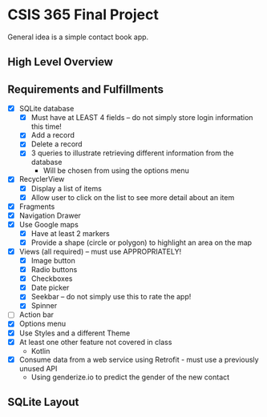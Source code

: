 # CSIS 365 Final Project

General idea is a simple contact book app.

## High Level Overview

## Requirements and Fulfillments
- [x] SQLite database
  - [x] Must have at LEAST 4 fields – do  not simply store login information this time!
  - [x] Add a record
  - [x] Delete a record
  - [x] 3 queries to illustrate retrieving different information from the database
    - Will be chosen from using the options menu
- [x] RecyclerView
  - [x] Display a list of items 
  - [x] Allow user to click on the list to see more detail about an item
- [x] Fragments
- [x] Navigation Drawer
- [x] Use Google maps
  - [x] Have at least 2 markers
  - [x] Provide a shape (circle or polygon) to highlight an area on the map
- [x] Views (all required) – must use APPROPRIATELY!
  - [x] Image button
  - [x] Radio buttons
  - [x] Checkboxes
  - [x] Date picker
  - [x] Seekbar – do not simply use this to rate the app!
  - [x] Spinner
- [ ] Action bar 
- [x] Options menu
- [x] Use Styles and a different Theme
- [x] At least one other feature not covered in class
  - Kotlin
- [x] Consume data from a web service using Retrofit - must use a previously unused API
  - Using genderize.io to predict the gender of the new contact


## SQLite Layout
